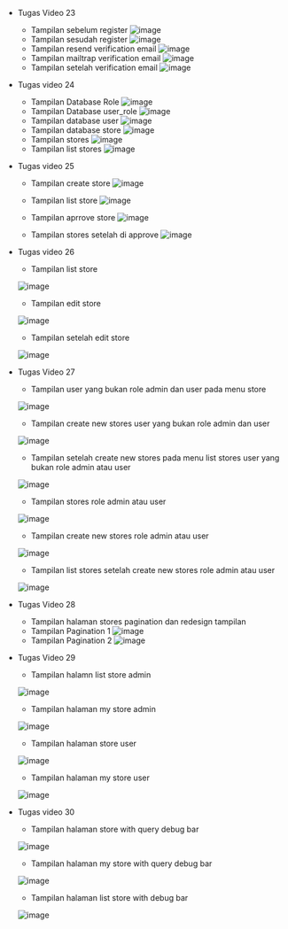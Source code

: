 - Tugas Video 23
  - Tampilan sebelum register
  ![image](https://github.com/user-attachments/assets/ce2e34e2-1017-4b07-bdad-f82c60ca07ce)
  - Tampilan sesudah register
  ![image](https://github.com/user-attachments/assets/e4d01191-2834-44ad-a8b9-6914ad9bd137)
  - Tampilan resend verification email
  ![image](https://github.com/user-attachments/assets/4f647e9b-9db4-42b6-8423-137b59c23ee0)
  - Tampilan mailtrap verification email
  ![image](https://github.com/user-attachments/assets/441ae4b3-8c32-455a-9179-876845895361)
  - Tampilan setelah verification email
  ![image](https://github.com/user-attachments/assets/0ce46c4b-09f4-400a-b95a-a51932cc5fdf)


- Tugas video 24
  - Tampilan Database Role
  ![image](https://github.com/user-attachments/assets/57e28018-2d37-4c49-98cc-23062b36cb26)
  - Tampilan Database user_role
  ![image](https://github.com/user-attachments/assets/09de4fc1-b90b-40af-bbcc-f8e753fe6c7b)
  - Tampilan database user
  ![image](https://github.com/user-attachments/assets/44e5a048-e72b-4328-b024-9584025fa2ef)
  - Tampilan database store
  ![image](https://github.com/user-attachments/assets/649429fd-e065-41c8-bb02-fe50ca5d1979)
  - Tampilan stores
  ![image](https://github.com/user-attachments/assets/9f8f0cce-4d98-4dcb-be79-a350e3f0431e)
  - Tampilan list stores
  ![image](https://github.com/user-attachments/assets/108a11ee-0754-4fd7-a422-cf7b2e927a2a)


- Tugas video 25
  - Tampilan create store
  ![image](https://github.com/user-attachments/assets/df351b84-54ee-4595-9134-172618250e1d)
  - Tampilan list store
  ![image](https://github.com/user-attachments/assets/73abf99b-71a4-4fb1-bd61-b868c181cad9)
  - Tampilan aprrove store
  ![image](https://github.com/user-attachments/assets/aa3a4f7c-404a-4a59-b3ac-e23dd52aaab4)

  - Tampilan stores setelah di approve
  ![image](https://github.com/user-attachments/assets/518fc5ff-a465-45b6-b7e4-4a0dc5f33834)


- Tugas video 26
  - Tampilan list store
    
  ![image](https://github.com/user-attachments/assets/c1e4afed-1fcc-4857-85d8-db7552d12127)
  - Tampilan edit store
    
  ![image](https://github.com/user-attachments/assets/5a5b755b-744e-4462-a2a3-557aace29b71)
  - Tampilan setelah edit store
    
  ![image](https://github.com/user-attachments/assets/7f6bc4cf-7c30-4c5d-9e93-c73def6a1d25)


- Tugas Video 27
  - Tampilan user yang bukan role admin dan user pada menu store
    
  ![image](https://github.com/user-attachments/assets/4f0452f5-2bb0-4700-8f44-9d75feba5a89)
  - Tampilan create new stores user yang bukan role admin dan user
    
  ![image](https://github.com/user-attachments/assets/244d8de8-9b03-47b5-b66b-fae44a3c3efc)
  - Tampilan setelah create new stores pada menu list stores user yang bukan role admin atau user
    
  ![image](https://github.com/user-attachments/assets/dab37dc1-4d44-453f-9d5a-97011524edde)
  - Tampilan stores role admin atau user
    
  ![image](https://github.com/user-attachments/assets/a138a9c7-b6be-4806-ad67-523197e18cd6)
  - Tampilan create new stores role admin atau user
    
  ![image](https://github.com/user-attachments/assets/49cd86c6-f255-4767-a9e3-4ac32a88b046)
  - Tampilan list stores setelah create new stores role admin atau user
    
  ![image](https://github.com/user-attachments/assets/dc40c7fd-262d-489c-b00e-d05dd272bbe3)

- Tugas Video 28
  - Tampilan halaman stores pagination dan redesign tampilan
  - Tampilan Pagination 1
  ![image](https://github.com/user-attachments/assets/8e7019b1-c468-4f6a-8cbe-63521cf74061)
  - Tampilan Pagination 2
  ![image](https://github.com/user-attachments/assets/6eb63823-17ec-49a8-81b1-18019babf2a5)


- Tugas Video 29
  - Tampilan halamn list store admin
    
  ![image](https://github.com/user-attachments/assets/6f68d5ef-db29-4a0a-9154-8d31aa04b689)
  - Tampilan halaman my store admin
    
  ![image](https://github.com/user-attachments/assets/41d3b7ae-55f1-4da8-ad1b-971802675e1d)
  - Tampilan halaman store user
    
  ![image](https://github.com/user-attachments/assets/c2fa76ae-52ce-44d0-bcef-4df393ef6418)
  - Tampilan halaman my store user
    
  ![image](https://github.com/user-attachments/assets/9041992e-0d99-484a-bcce-8b2df2fb59bd)


- Tugas video 30
  - Tampilan halaman store with query debug bar
    
  ![image](https://github.com/user-attachments/assets/4173c642-1b94-4f5a-9316-1809394c0b15)
  - Tampilan halaman my store with query debug bar
    
  ![image](https://github.com/user-attachments/assets/82ccf16c-7923-4c02-beb5-b0ddbdb8e783)
  - Tampilan halaman list store with debug bar
    
  ![image](https://github.com/user-attachments/assets/f7a8b8ea-fdbe-4f0a-974c-0883b75ecd99)

